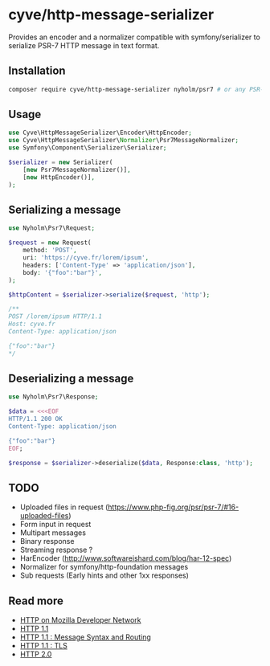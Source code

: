 # cyve/http-message-serializer

Provides an encoder and a normalizer compatible with symfony/serializer to serialize PSR-7 HTTP message in text format.

## Installation
```bash
composer require cyve/http-message-serializer nyholm/psr7 # or any PSR-7 implementation
```

## Usage
```php
use Cyve\HttpMessageSerializer\Encoder\HttpEncoder;
use Cyve\HttpMessageSerializer\Normalizer\Psr7MessageNormalizer;
use Symfony\Component\Serializer\Serializer;

$serializer = new Serializer(
    [new Psr7MessageNormalizer()],
    [new HttpEncoder()],
);
```

## Serializing a message
```php
use Nyholm\Psr7\Request;

$request = new Request(
    method: 'POST',
    uri: 'https://cyve.fr/lorem/ipsum',
    headers: ['Content-Type' => 'application/json'],
    body: '{"foo":"bar"}',
);

$httpContent = $serializer->serialize($request, 'http');

/**
POST /lorem/ipsum HTTP/1.1
Host: cyve.fr
Content-Type: application/json

{"foo":"bar"}
*/
```

## Deserializing a message
```php
use Nyholm\Psr7\Response;

$data = <<<EOF
HTTP/1.1 200 OK
Content-Type: application/json

{"foo":"bar"}
EOF;

$response = $serializer->deserialize($data, Response:class, 'http');
```

## TODO
- Uploaded files in request (https://www.php-fig.org/psr/psr-7/#16-uploaded-files)
- Form input in request
- Multipart messages
- Binary response
- Streaming response ?
- HarEncoder (http://www.softwareishard.com/blog/har-12-spec)
- Normalizer for symfony/http-foundation messages
- Sub requests (Early hints and other 1xx responses)

## Read more
- [HTTP on Mozilla Developer Network](https://developer.mozilla.org/fr/docs/Web/HTTP)
- [HTTP 1.1](https://datatracker.ietf.org/doc/html/rfc2068)
- [HTTP 1.1 : Message Syntax and Routing](https://datatracker.ietf.org/doc/html/rfc7230)
- [HTTP 1.1 : TLS](https://datatracker.ietf.org/doc/html/rfc2817)
- [HTTP 2.0](https://datatracker.ietf.org/doc/html/rfc7540)